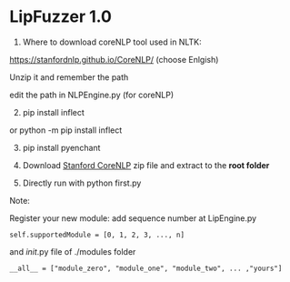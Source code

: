 # LipFuzzer 1.0



1. Where to download coreNLP tool used in NLTK:

https://stanfordnlp.github.io/CoreNLP/ (choose Enlgish)

Unzip it and remember the path

edit the path in NLPEngine.py (for coreNLP)

2. pip install inflect

or python -m pip install inflect

3. pip install pyenchant

5. Download [Stanford CoreNLP](https://stanfordnlp.github.io/CoreNLP/) zip file and extract to the **root folder**

6. Directly run with python first.py


Note: 

Register your new module:
add sequence number at LipEngine.py

	self.supportedModule = [0, 1, 2, 3, ..., n]

and _init_.py file of ./modules folder

	__all__ = ["module_zero", "module_one", "module_two", ... ,"yours"]

